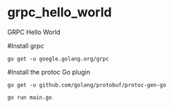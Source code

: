 # grpc_hello_world
GRPC Hello World

#Install grpc
```
go get -u google.golang.org/grpc
```

#Install the protoc Go plugin
```
go get -u github.com/golang/protobuf/protoc-gen-go
```

```
go run main.go
```
